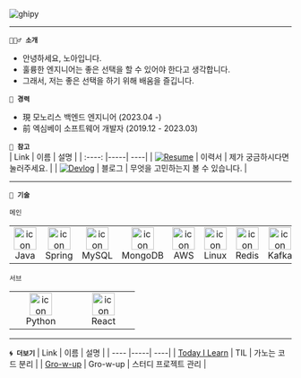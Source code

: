 ![ghipy](https://user-images.githubusercontent.com/50124623/210032601-e6e9eb8c-8cbf-4b3a-8257-932e39d5ae31.gif)

---  

**`💁🏻‍♂️ 소개`**
- 안녕하세요, 노아입니다. 
- 훌륭한 엔지니어는 좋은 선택을 할 수 있어야 한다고 생각합니다.
- 그래서, 저는 좋은 선택을 하기 위해 배움을 즐깁니다.

**`💼 경력`**
- 現 모노리스 백엔드 엔지니어 (2023.04 -)
- 前 엑심베이 소프트웨어 개발자 (2019.12 - 2023.03)

**`🧐 참고`**  
| Link | 이름 | 설명 |
| :----: |-----| ----|
| [![Resume](https://img.shields.io/badge/Resume-black?style=for-the-badge&logo=notion&Lists&logoColor=white)](https://ieunune.notion.site/d836ecc9172144d4b39f185b89f16a62) | 이력서 | 제가 궁금하시다면 눌러주세요. |
| [![Devlog](https://img.shields.io/badge/Devlog-black?style=for-the-badge&logo=vercel&logoColor=white)](https://notion-blog-ieunune.vercel.app) | 블로그 | 무엇을 고민하는지 볼 수 있습니다. |
<!-- [![velog](https://img.shields.io/badge/Velog-20C997?style=for-the-badge&logo=velog&logoColor=white)](https://velog.io/@ieunune)
[![Legacy-Blog](https://img.shields.io/badge/Tstory-black?style=for-the-badge&logo=tistory&logoColor=white)](https://96-brain.tistory.com/category) -->

---

**`🚀 기술`**

`메인`

<table>
  <tr>
    <td align="center" width="96">
      <img src="https://skillicons.dev/icons?i=java" alt="icon" width="40" height="40" />
      <br>Java
    </td> 
    <td align="center" width="96">
      <img src="https://skillicons.dev/icons?i=spring" alt="icon" width="40" height="40" />
      <br>Spring
    </td>
    <td align="center" width="96">
      <img src="https://skillicons.dev/icons?i=mysql" alt="icon" width="40" height="40" />
      <br>MySQL
    </td>    
    <td align="center" width="96">
      <img src="https://skillicons.dev/icons?i=mongodb" alt="icon" width="40" height="40" />
      <br>MongoDB
    </td>    
    <td align="center" width="96">
      <img src="https://skillicons.dev/icons?i=aws" alt="icon" width="40" height="40" />
      <br>AWS
    </td>
    <td align="center" width="96">
      <img src="https://skillicons.dev/icons?i=linux" alt="icon" width="40" height="40" />
      <br>Linux
    </td> 
    <td align="center" width="96">
      <img src="https://skillicons.dev/icons?i=redis" alt="icon" width="40" height="40" />
      <br>Redis
    </td>
    <td align="center" width="96">
      <img src="https://skillicons.dev/icons?i=kafka" alt="icon" width="40" height="40" />
      <br>Kafka
    </td>
  </tr>
</table>

`서브`  
<table>
  <tr>
    <td align="center" width="96">
      <img src="https://skillicons.dev/icons?i=python" alt="icon" width="40" height="40" />
      <br>Python
    </td>
    <td align="center" width="96">
      <img src="https://skillicons.dev/icons?i=react" alt="icon" width="40" height="40" />
      <br>React
    </td>
  </tr>
</table>

---
**`🌀 더보기`**
| Link | 이름 | 설명 |
| ---- |-----| ----|
| [Today I Learn](https://github.com/noah-personal-learning) | TIL | 가노는 코드 분리 | 
| [Gro-w-up](https://github.com/gro-w-up) | Gro-w-up | 스터디 프로젝트 관리 | 
